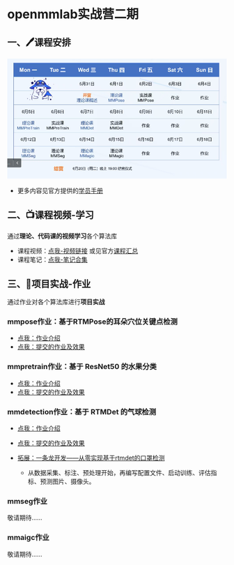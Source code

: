 # openmmlab实战营二期

## 一、🖊课程安排
![img.png](https://github.com/CrabBoss-lab/assets/blob/master/img.png)

- 更多内容见官方提供的[学员手册](https://aicarrier.feishu.cn/docx/QUxadeWW2op8UGxLfaOc1TtanQb)


## 二、📺课程视频-学习
通过**理论、代码课的视频学习**各个算法库
- 课程视频：[点我-视频链接](https://www.bilibili.com/medialist/detail/ml2349654133) 或见官方[课程汇总](https://aicarrier.feishu.cn/docx/FpHmdEIQFohYNNxmKqxcA8vcn9d)
- 课程笔记：[点我-笔记合集](https://www.cnblogs.com/xielaoban/category/2314538.html)


## 三、📕项目实战-作业
通过作业对各个算法库进行**项目实战**
### mmpose作业：基于RTMPose的耳朵穴位关键点检测
- [点我：作业介绍](https://github.com/open-mmlab/OpenMMLabCamp/issues/88)
- [点我：提交的作业及效果](https://github.com/CrabBoss-lab/openmmlab-Camp/tree/master/01-mmpose-task)


### mmpretrain作业：基于 ResNet50 的水果分类
- [点我：作业介绍](https://github.com/open-mmlab/OpenMMLabCamp/issues/111)
- [点我：提交的作业及效果](https://github.com/CrabBoss-lab/openmmlab-Camp/tree/master/02-mmpretrain-task)

### mmdetection作业：基于 RTMDet 的气球检测
- [点我：作业介绍](https://github.com/open-mmlab/OpenMMLabCamp/issues/127)
- [点我：提交的作业及效果](https://github.com/CrabBoss-lab/openmmlab-Camp/tree/master/03-mmdetection-task)


- [拓展：一条龙开发——从零实现基于rtmdet的口罩检测](https://github.com/CrabBoss-lab/openmmlab-Camp/tree/master/03-mask-det)
    - 从数据采集、标注、预处理开始，再编写配置文件、启动训练、评估指标、预测图片、摄像头。
    
### mmseg作业

敬请期待......

### mmaigc作业

敬请期待......
